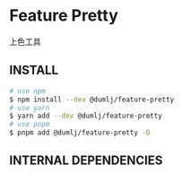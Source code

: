 <!-- This file is dynamically generated. please edit in __readme__ -->

# Feature Pretty

上色工具

## INSTALL

```bash
# use npm
$ npm install --dev @dumlj/feature-pretty
# use yarn
$ yarn add --dev @dumlj/feature-pretty
# use pnpm
$ pnpm add @dumlj/feature-pretty -D
```

## INTERNAL DEPENDENCIES
